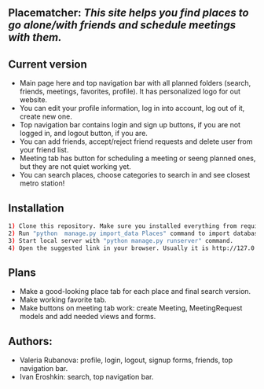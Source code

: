 ## Placematcher: _This site helps you find places to go alone/with friends and schedule meetings with them._

## Current version

- Main page here and top navigation bar with all planned folders (search, friends, meetings, favorites, profile). It has personalized logo for out website.
- You can edit your profile information, log in into account, log out of it, create new one.
- Top navigation bar contains login and sign up buttons, if you are not logged in, and logout button, if you are.
- You can add friends, accept/reject friend requests and delete user from your friend list.
- Meeting tab has button for scheduling a meeting or seeng planned ones, but they are not quiet working yet.
- You can search places, choose categories to search in and see closest metro station!

## Installation

```sh
1) Clone this repository. Make sure you installed everything from requirements.txt
2) Run "python  manage.py import_data Places" command to import database.
3) Start local server with "python manage.py runserver" command.
4) Open the suggested link in your browser. Usually it is http://127.0.0.1:8000/
```

## Plans

- Make a good-looking place tab for each place and final search version.
- Make working favorite tab.
- Make buttons on meeting tab work: create Meeting, MeetingRequest models and add needed views and forms.

## Authors:
- Valeria Rubanova: profile, login, logout, signup forms, friends, top navigation bar.
- Ivan Eroshkin: search, top navigation bar.


